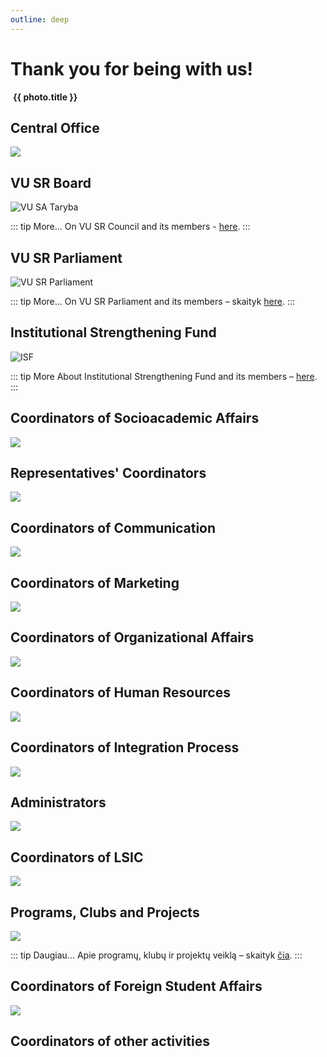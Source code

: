 ```yaml
---
outline: deep
---
```


<script setup lang="ts">
import { teamPhotos, biuras } from '/data/bendruomene.EN'
import { socakad, atstovai, kom, mark, hr, integration, admin, pkp, intl, lsp, other } from '/data/bendruomene'
import TeamAvatarLayout from '/components/TeamAvatarLayout.vue'
</script>

# Thank you for being with us!

<div class="grid grid-cols-2 gap-8 mt-16">
    <div v-for="photo in teamPhotos" class="flex flex-col items-center gap-3">
        <a :href="photo.href">
            <img class="rounded-md shadow-sm hover:shadow-xl transition-shadow" :src="photo.link" />
        </a>
        <strong class="tracking-tight text-lg/5 text-center">{{ photo.title }}</strong>
    </div>
</div>

## Central Office

![](/img/koordinatoriu-nuotraukos/bendros/Centrinis%20biuras-2.jpg)

<TeamAvatarLayout :members="biuras" />

## VU SR Board

![VU SA Taryba](/img/koordinatoriu-nuotraukos/bendros/Taryba-2.jpg)

::: tip More...
On VU SR Council and its members - [here](/en/vu-sa/taryba).
:::

## VU SR Parliament

![VU SR Parliament](/img/kitos-nuotraukos/Parlamentas.jpg)

::: tip More...
On VU SR Parliament and its members – skaityk [here](/en/vu-sa/parlamentas).
:::

## Institutional Strengthening Fund

![ISF](/img/kitos-nuotraukos/ISF.jpg)

::: tip More
About Institutional Strengthening Fund and its members – [here](/stipri-organizacija/isf).
:::

## Coordinators of Socioacademic Affairs

![](/img/koordinatoriu-nuotraukos/bendros/Socialinio-akademinio%20proceso%20koordinatoriai-2.jpg)

<TeamAvatarLayout :members="socakad" />

## Representatives\' Coordinators

![](/img/koordinatoriu-nuotraukos/bendros/atstovu.jpg)

<TeamAvatarLayout :members="atstovai" />

## Coordinators of Communication

![](/img/koordinatoriu-nuotraukos/bendros/Komunikacijos%20koordinatoriai-2.jpg)

<TeamAvatarLayout :members="kom" />

## Coordinators of Marketing

![](/img/koordinatoriu-nuotraukos/bendros/Marketingo%20srities%20koordinatoriai-2.jpg)

<TeamAvatarLayout :members="mark" />

## Coordinators of Organizational Affairs

![](/img/koordinatoriu-nuotraukos/bendros/organizacines.jpg)

<TeamAvatarLayout :members="org" />

## Coordinators of Human Resources

![](/img/koordinatoriu-nuotraukos/bendros/HR-2.jpg)

<TeamAvatarLayout :members="hr" />

## Coordinators of Integration Process

![](/img/koordinatoriu-nuotraukos/bendros/Integracijos%20proceso%20koordinatoriai-2.jpg)

<TeamAvatarLayout :members="integration" />

## Administrators

![](/img/koordinatoriu-nuotraukos/bendros/Administratoriai-2.jpg)

<TeamAvatarLayout :members="admin" />

## Coordinators of LSIC

![](/img/koordinatoriu-nuotraukos/bendros/LSP%20koordinatoriai-2.jpg)

<TeamAvatarLayout :members="lsp" />

## Programs, Clubs and Projects

![](/img/koordinatoriu-nuotraukos/bendros/PKP-2.jpg)

::: tip Daugiau...
Apie programų, klubų ir projektų veiklą – skaityk [čia](/darni-bendruomene/pkp).
:::

<TeamAvatarLayout :members="pkp" />

## Coordinators of Foreign Student Affairs

![](/img/koordinatoriu-nuotraukos/bendros/Uzsienieciu-koordai-2.jpg)

<TeamAvatarLayout :members="intl" />

## Coordinators of other activities

<TeamAvatarLayout :members="other" />
